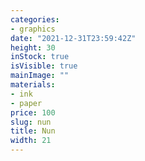 ```yaml
---
categories:
- graphics
date: "2021-12-31T23:59:42Z"
height: 30
inStock: true
isVisible: true
mainImage: ""
materials:
- ink
- paper
price: 100
slug: nun
title: Nun
width: 21
---
```


